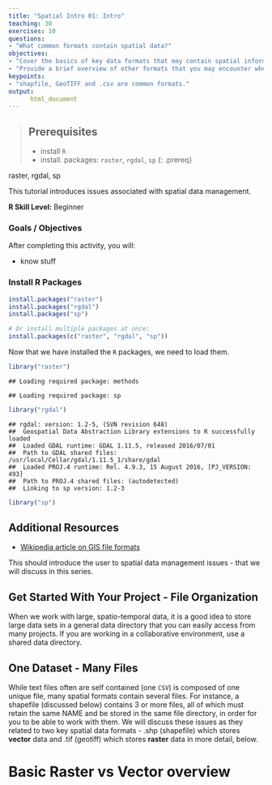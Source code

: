 ```yaml
---
title: "Spatial Intro 01: Intro"
teaching: 30
exercises: 10
questions:
- "What common formats contain spatial data?"
objectives:
- "Cover the basics of key data formats that may contain spatial information including shapefile, GeoTIFF and .csv."
- "Provide a brief overview of other formats that you may encounter when working with spatial data.'"
keypoints:
- "shapfile, GeoTIFF and .csv are common formats."
output:  
      html_document
---
```




> ## Prerequisites
> 
> - install `R`
> - install. packages: `raster`, `rgdal`, `sp`
{: .prereq}


raster, rgdal, sp


This tutorial introduces issues associated with spatial data management.

**R Skill Level:** Beginner


### Goals / Objectives

After completing this activity, you will:

- know stuff

### Install R Packages

```r
install.packages("raster")
install.packages("rgdal")
install.packages("sp")

# Or install multiple packages at once:
install.packages(c("raster", "rgdal", "sp"))
```

Now that we have installed the `R` packages, we need to load them.

```r
library("raster")
```

```
## Loading required package: methods
```

```
## Loading required package: sp
```

```r
library("rgdal")
```

```
## rgdal: version: 1.2-5, (SVN revision 648)
##  Geospatial Data Abstraction Library extensions to R successfully loaded
##  Loaded GDAL runtime: GDAL 1.11.5, released 2016/07/01
##  Path to GDAL shared files: /usr/local/Cellar/gdal/1.11.5_1/share/gdal
##  Loaded PROJ.4 runtime: Rel. 4.9.3, 15 August 2016, [PJ_VERSION: 493]
##  Path to PROJ.4 shared files: (autodetected)
##  Linking to sp version: 1.2-3
```

```r
library("sp")
```

## Additional Resources

- [Wikipedia article on GIS file formats](https://en.wikipedia.org/wiki/GIS_file_formats)

This should introduce the user to spatial data management issues - that we will discuss in this series.

## Get Started With Your Project -  File Organization

When we work with large, spatio-temporal data, it is a good idea to store large data sets in a general data directory that you can easily access from many projects. If you are working in a collaborative environment, use a shared data directory.

## One Dataset - Many Files

While text files often are self contained (one `CSV`) is composed of one unique file, many spatial formats contain several files. For instance, a shapefile (discussed below) contains 3 or more files, all of which must retain the same NAME and be stored in the same file directory, in order for you to be able to work with them.
We will discuss these issues as they related to two key spatial data formats - .shp (shapefile) which stores **vector** data and .tif (geotiff) which stores **raster** data in more detail, below.


# Basic Raster vs Vector overview
